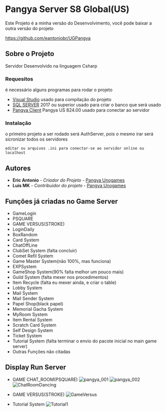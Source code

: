 # Pangya Server S8 Global(US)

Este Projeto é a minha versão do Desenvolvimento, você pode baixar a outra versão do projeto

https://github.com/eantoniobr/UGPangya

## Sobre o Projeto

Servidor Desenvolvido na linguagem Csharp

### Requesitos

é necessário alguns programas para rodar o projeto

* [Visual Studio](https://visualstudio.microsoft.com/pt-br/) usado para compilação do projeto
* [SQL SERVER](https://www.microsoft.com/pt-br/sql-server/sql-server-downloads) 2017 ou superior usado para criar o banco que será usado
* [Pangya Client](https://drive.google.com/file/d/0B_RaG0yzITpIY3Foa0lZZlRMVVk/view) Pangya US 824.00 usado para conectar ao servidor

### Instalação

o primeiro projeto a ser rodado será AuthServer, pois o mesmo irar será sicronizar todos os servidores

```
editar ou arquivos .ini para conectar-se ao servidor online ou localhost
```

## Autores

* **Eric Antonio** - *Criador do Projeto* - [Pangya Unogames](https://github.com/eantoniobr)
* **Luis MK** - *Contribuidor do projeto* - [Pangya Unogames](https://github.com/luismk)

## Funções já criadas no Game Server
* GameLogin
* PSQUARE
* GAME VERSUS(STROKE)
* LoginDaily
* BoxRandom
* Card System
* ChatOffLine
* ClubSet System (falta concluir)
* Comet Refil System
* Game Master System(não 100%, mas funciona)
* EXPSystem
* GameShop System(90% falta melhor um pouco mais)
* Guild System (falta mexer nos procedimentos)
* Item Recycle (falta eu mexer ainda, e criar o table)
* Lobby System
* Mail System
* Mail Sender System
* Papel Shop(black papel)
* Memorial Gacha System
* MyRoom System
* Item Rental System
* Scratch Card System
* Self Design System
* Ticket System
* Tutorial System (falta terminar o envio do pacote inicial no main game server)
* Outras Funções não citadas


## Display Run Server 

* GAME CHAT_ROOM(PSQUARE)
![pangya_001](https://user-images.githubusercontent.com/27017433/80647538-06390c80-8a45-11ea-872b-4792f27a5f31.jpg)
![pangya_002](https://user-images.githubusercontent.com/27017433/80647541-076a3980-8a45-11ea-891c-cf118744a605.jpg)
![ChatRoomDancing](https://user-images.githubusercontent.com/27017433/80647964-b4dd4d00-8a45-11ea-932c-aa2bcff32a14.png)

* GAME VERSUS(STROKE)
![GameVersus](https://user-images.githubusercontent.com/27017433/80647972-b9096a80-8a45-11ea-8b32-8eee90257e3d.png)

* Tutorial System
![Tutorial1](https://user-images.githubusercontent.com/27017433/80647978-bc045b00-8a45-11ea-910f-3791b8c1efe7.png)
